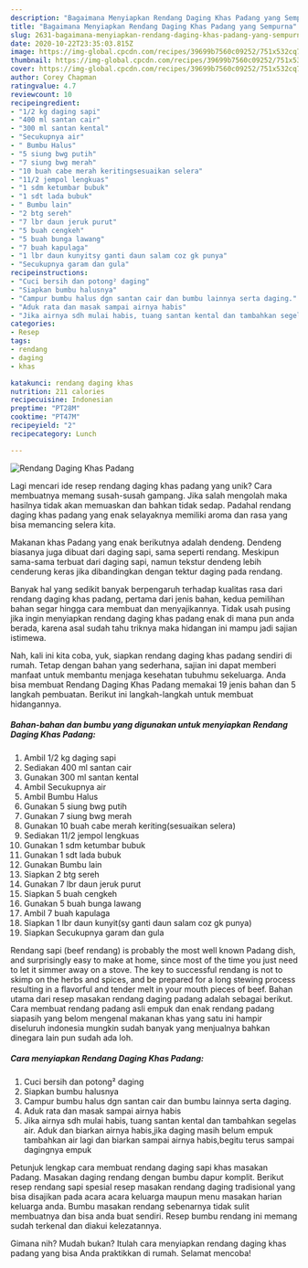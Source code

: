 ```yaml
---
description: "Bagaimana Menyiapkan Rendang Daging Khas Padang yang Sempurna"
title: "Bagaimana Menyiapkan Rendang Daging Khas Padang yang Sempurna"
slug: 2631-bagaimana-menyiapkan-rendang-daging-khas-padang-yang-sempurna
date: 2020-10-22T23:35:03.815Z
image: https://img-global.cpcdn.com/recipes/39699b7560c09252/751x532cq70/rendang-daging-khas-padang-foto-resep-utama.jpg
thumbnail: https://img-global.cpcdn.com/recipes/39699b7560c09252/751x532cq70/rendang-daging-khas-padang-foto-resep-utama.jpg
cover: https://img-global.cpcdn.com/recipes/39699b7560c09252/751x532cq70/rendang-daging-khas-padang-foto-resep-utama.jpg
author: Corey Chapman
ratingvalue: 4.7
reviewcount: 10
recipeingredient:
- "1/2 kg daging sapi"
- "400 ml santan cair"
- "300 ml santan kental"
- "Secukupnya air"
- " Bumbu Halus"
- "5 siung bwg putih"
- "7 siung bwg merah"
- "10 buah cabe merah keritingsesuaikan selera"
- "11/2 jempol lengkuas"
- "1 sdm ketumbar bubuk"
- "1 sdt lada bubuk"
- " Bumbu lain"
- "2 btg sereh"
- "7 lbr daun jeruk purut"
- "5 buah cengkeh"
- "5 buah bunga lawang"
- "7 buah kapulaga"
- "1 lbr daun kunyitsy ganti daun salam coz gk punya"
- "Secukupnya garam dan gula"
recipeinstructions:
- "Cuci bersih dan potong² daging"
- "Siapkan bumbu halusnya"
- "Campur bumbu halus dgn santan cair dan bumbu lainnya serta daging."
- "Aduk rata dan masak sampai airnya habis"
- "Jika airnya sdh mulai habis, tuang santan kental dan tambahkan segelas air. Aduk dan biarkan airnya habis,jika daging masih belum empuk tambahkan air lagi dan biarkan sampai airnya habis,begitu terus sampai dagingnya empuk"
categories:
- Resep
tags:
- rendang
- daging
- khas

katakunci: rendang daging khas 
nutrition: 211 calories
recipecuisine: Indonesian
preptime: "PT28M"
cooktime: "PT47M"
recipeyield: "2"
recipecategory: Lunch

---
```



![Rendang Daging Khas Padang](https://img-global.cpcdn.com/recipes/39699b7560c09252/751x532cq70/rendang-daging-khas-padang-foto-resep-utama.jpg)

Lagi mencari ide resep rendang daging khas padang yang unik? Cara membuatnya memang susah-susah gampang. Jika salah mengolah maka hasilnya tidak akan memuaskan dan bahkan tidak sedap. Padahal rendang daging khas padang yang enak selayaknya memiliki aroma dan rasa yang bisa memancing selera kita.

Makanan khas Padang yang enak berikutnya adalah dendeng. Dendeng biasanya juga dibuat dari daging sapi, sama seperti rendang. Meskipun sama-sama terbuat dari daging sapi, namun tekstur dendeng lebih cenderung keras jika dibandingkan dengan tektur daging pada rendang.

Banyak hal yang sedikit banyak berpengaruh terhadap kualitas rasa dari rendang daging khas padang, pertama dari jenis bahan, kedua pemilihan bahan segar hingga cara membuat dan menyajikannya. Tidak usah pusing jika ingin menyiapkan rendang daging khas padang enak di mana pun anda berada, karena asal sudah tahu triknya maka hidangan ini mampu jadi sajian istimewa.


Nah, kali ini kita coba, yuk, siapkan rendang daging khas padang sendiri di rumah. Tetap dengan bahan yang sederhana, sajian ini dapat memberi manfaat untuk membantu menjaga kesehatan tubuhmu sekeluarga. Anda bisa membuat Rendang Daging Khas Padang memakai 19 jenis bahan dan 5 langkah pembuatan. Berikut ini langkah-langkah untuk membuat hidangannya.

<!--inarticleads1-->

##### Bahan-bahan dan bumbu yang digunakan untuk menyiapkan Rendang Daging Khas Padang:

1. Ambil 1/2 kg daging sapi
1. Sediakan 400 ml santan cair
1. Gunakan 300 ml santan kental
1. Ambil Secukupnya air
1. Ambil  Bumbu Halus
1. Gunakan 5 siung bwg putih
1. Gunakan 7 siung bwg merah
1. Gunakan 10 buah cabe merah keriting(sesuaikan selera)
1. Sediakan 11/2 jempol lengkuas
1. Gunakan 1 sdm ketumbar bubuk
1. Gunakan 1 sdt lada bubuk
1. Gunakan  Bumbu lain
1. Siapkan 2 btg sereh
1. Gunakan 7 lbr daun jeruk purut
1. Siapkan 5 buah cengkeh
1. Gunakan 5 buah bunga lawang
1. Ambil 7 buah kapulaga
1. Siapkan 1 lbr daun kunyit(sy ganti daun salam coz gk punya)
1. Siapkan Secukupnya garam dan gula


Rendang sapi (beef rendang) is probably the most well known Padang dish, and surprisingly easy to make at home, since most of the time you just need to let it simmer away on a stove. The key to successful rendang is not to skimp on the herbs and spices, and be prepared for a long stewing process resulting in a flavorful and tender melt in your mouth pieces of beef. Bahan utama dari resep masakan rendang daging padang adalah sebagai berikut. Cara membuat rendang padang asli empuk dan enak rendang padang siapasih yang belom mengenal makanan khas yang satu ini hampir diseluruh indonesia mungkin sudah banyak yang menjualnya bahkan dinegara lain pun sudah ada loh. 

<!--inarticleads2-->

##### Cara menyiapkan Rendang Daging Khas Padang:

1. Cuci bersih dan potong² daging
1. Siapkan bumbu halusnya
1. Campur bumbu halus dgn santan cair dan bumbu lainnya serta daging.
1. Aduk rata dan masak sampai airnya habis
1. Jika airnya sdh mulai habis, tuang santan kental dan tambahkan segelas air. Aduk dan biarkan airnya habis,jika daging masih belum empuk tambahkan air lagi dan biarkan sampai airnya habis,begitu terus sampai dagingnya empuk


Petunjuk lengkap cara membuat rendang daging sapi khas masakan Padang. Masakan daging rendang dengan bumbu dapur komplit. Berikut resep rendang sapi spesial resep masakan rendang daging tradisional yang bisa disajikan pada acara acara keluarga maupun menu masakan harian keluarga anda. Bumbu masakan rendang sebenarnya tidak sulit membuatnya dan bisa anda buat sendiri. Resep bumbu rendang ini memang sudah terkenal dan diakui kelezatannya. 

Gimana nih? Mudah bukan? Itulah cara menyiapkan rendang daging khas padang yang bisa Anda praktikkan di rumah. Selamat mencoba!
